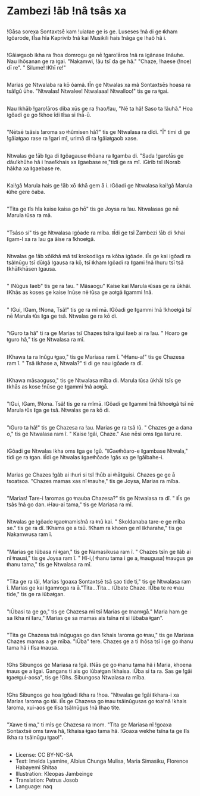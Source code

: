 # Zambezi ǃāb ǃnâ tsâs xa

##
ǃGāsa sorexa Sontaxtsē kam ǃuiaǁae ge is ge. Luseses ǃnâ di ge ǂkham ǀgôarode, ǁÎsa hîa Kaprivib ǃnâ kai Musikili hais ǃnâga ge ǀhaô hâ i.

##
ǃGâiaǂgaob ǀkha ra ǃhoa domrogu ge nē ǃgaroǃāros ǃnâ ra ǀgânase ǁnâuhe. Nau ǀhōsanan ge ra ǂgai. "Nakamwi, ǃâu tsî da ge hâ." "Chaze, ǃhaese (ǃnoe) dī re". " Silume! ǀKhī re!"

##
Marias ge Ntwalaba ra kō ôamâ. ǁÎn ge Ntwalas xa mâ Sontaxtsēs hoasa ra tsâǃgû ūhe. "Ntwalas! Ntwalee! Ntwalaaa! Ntwalloo!" tis ge ra ǂgai.

##
Nau ǀkhāb ǃgaroǃāros diba xūs ge ra ǃhao/ǃau, "Nē ta hâ! Saso ta ǃâuhâ." Hoa ǀgôadi ge go ǃkhoe îdi ǁîsa si ǀhā-ū.

##
"Nētsē tsâsis ǃaroma so ǂhûmisen hâ?" tis ge Ntwalasa ra dîdi. "Î" timi di ge ǃgâiaǂgao rase ra ǃgari mî, urimâ di ra ǃgâiaǂgaob xase.

##
Ntwalas ge ǃāb ǁga di ǁgôagause ǂhôana ra ǁgamba di. "Sada ǃgaroǃās ge dâuǃkhūhe hâ i ǃnaeǃkhais xa ǁgaebase re,"tidi ge ra mî. ǀGirib tsî ǀNorab hâkha xa ǁgaebase re.

##
Kaiǃgâ Marula hais ge ǃāb xō ǀkhā gem ā i. ǀGôadi ge Ntwalasa kaiǃgâ Marula ǂûhe gere ôaba.

##
"Tita ge ǁîs hîa kaise kaisa go hō" tis ge Joysa ra ǃau. Ntwalasas ge nē Marula ǂûsa ra mâ.

##
"Tsâso si" tis ge Ntwalasa ǀgôade ra mîba. ǁÎdi ge tsî Zambezi ǃāb di ǃkhai ǁgam-I xa ra ǃau ga âise ra ǃkhoeǂgâ.

##
Ntwalas ge ǃāb xōǀkhā mâ tsî krokodiǀga ra kōba ǀgôade. ǁÎs ge kai ǀgôadi ra tsâǀnûgu tsî dūǂgâ ǀgausa ra kō, tsî ǂkham ǀgôadi ra ǁgami ǃnâ ǀhuru tsî tsâ ǁkhāǁkhāsen ǀgausa.

##
" ǀNûgus ǁaeb" tis ge ra ǃau. " Mâsaogu" Kaise kai Marula ǂûsas ge ra ūkhâi. ǁKhās as koses ge kaise ǃnūse nē ǂûsa ge aoǂgā ǁgammi ǃnâ.

##
" ǀGui, ǀGam, ǃNona, Tsâ!" tis ge ra mî mā. ǀGôadi ge ǁgammi ǃnâ ǃkhoeǂgâ tsî nē Marula ǂûs ǁga ge tsâ. Ntwalas ge ra kō di.

##
"ǂGuro ta hâ" ti ra ge Marias tsî Chazes tsîra ǀgui ǁaeb ai ra ǃau. " Hoaro ge ǂguro hâ," tis ge Ntwalasa ra mî.

##
ǁKhawa ta ra ǀnûgu ǂgao," tis ge Mariasa ram î. "ǂHanu-a!" tis ge Chazesa ram î. " Tsâ ǁkhase a, Ntwala?" ti di ge nau ǀgôade ra dî.

##
ǁKhawa mâsaoguso," tis ge Ntwalasa mîba di. Marula ǂûsa ūkhâi tsîs ge ǁkhās as kose ǃnūse ge ǁgammi ǃnâ aoǂgā.

##
"ǀGui, ǀGam, ǃNona. Tsâ! tis ge ra mîmā. ǀGôadi ge ǁgammi ǃnâ ǃkhoeǂgâ tsî nē Marula ǂûs ǁga ge tsâ. Ntwalas ge ra kō di.

##
"ǂGuro ta hâ!" tis ge Chazesa ra ǃau. Marias ge ra tsâ ǀû. " Chazes ge a dana o," tis ge Ntwalasa ram î. " Kaise ǃgâi, Chaze." Ase nēsi oms ǁga ǁaru re.

##
ǀGôadi ge Ntwalas ǀkha oms ǁga ge ǃgû. "ǁGaeǂhôaro-e ǁgambase Ntwala," tidi ge ra ǂgan. ǁÎdi ge Ntwalas ǁgaeǂhôade ǃgâs xa ge ǃgâibahe-i.

##
Marias ge Chazes ǃgâb ai ǀhuri si tsî ǃhūb ai ǂhāǁguisi. Chazes ge ge ā tsoatsoa. "Chazes mamas xas nî ǂnauhe," tis ge Joysa, Marias ra mîba.

##
"Marias! Tare-i ǃaromas go ǂnauba Chazesa?" tis ge Ntwalasa ra dî. " ǁÎs ge tsâs ǃnâ go dan. ǂHau-ai tama," tis ge Mariasa ra mî.

##
Ntwalas ge ǀgôade ǂgaeǂnamisǃnâ ra ǂnû kai. " Skoldanaba tare-e ge mîba se." tis ge ra dî. ǃKhams ge a tsū. ǃKham ra khoen ge nî ǁkharahe," tis ge Nakamwusa ram î.

##
"Marias ge ǀûbasa nî ǂgan," tis ge Namasikusa ram î. " Chazes tsîn ge ǁâb ai nî ǂnausi," tis ge Joysa ram î. " Hî-i,( ǂhanu tama i ge a, ǂnaugusa) ǂnaugus ge ǂhanu tama," tis ge Ntwalasa ra mî.

##
"Tita ge ra ǂâi, Marias ǃgoaxa Sontaxtsē tsâ sao tide ti," tis ge Ntwalasa ram î. Marias ge kai ǁgamroga ra ā."Tita…Tita… ǀÛbate Chaze. ǀÛba te re ǂnau tide," tis ge ra ǀûbaǂgan.

##
"ǀÛbasi ta ge go," tis ge Chazesa mî tsî Marias ge ǁnamǂgā." Maria ham ge sa ǀkha nî ǁaru," Marias ge sa mamas ais tsîna nî si ǀûbaba ǂgan".

##
"Tita ge Chazesa tsâ ǀnûgugas go dan ǃkhais ǃaroma go ǂnau," tis ge Mariasa Chazes mamas a ge mîba. "ǀÛba" tere. Chazes ge a ti ǀhōsa tsî i ge go ǂhanu tama hâ i ǁîsa ǂnausa.

##
ǃGhs Sibungos ge Mariasa ra ǃgâ. ǁNās ge go ǂhanu tama hâ i Maria, khoena ǂnaus ge a ǁgai. Gangans ti ais go ǀûbaǂgan ǃkhaisa. ǀÛba si ta ra. Sas ge ǃgâi ǂgaeǂgui-aosa", tis ge ǃGhs. Sibungosa Ntwalasa ra mîba.

##
ǃGhs Sibungos ge hoa ǀgôadi ǀkha ra ǃhoa. "Ntwalas ge ǃgâi ǁkhara-i xa Marias ǃaroma go ǂâi. ǁÎs ge Chazesa go ǂnau tsâǀnûgusas go ǂoaǃnâ ǃkhais ǃaroma, xui-aos ge ǁîsa tsâǀnûgus ǃnâ ǁhao tite.

##
"Xawe ti ma," ti mîs ge Chazesa ra ǀnom. "Tita ge Mariasa nî ǃgoaxa Sontaxtsē oms tawa hâ, ǃkhaisa ǂgao tama hâ. ǃGoaxa wekhe tsîna ta ge ǁîs ǀkha ra tsâǀnûgu ǂgao!".

##
* License: CC BY-NC-SA
* Text: Imelda Lyamine, Albius Chunga Mulisa, Maria Simasiku, Florence Habayemi Shitaa
* Illustration: Kleopas Jambeinge
* Translation: Petrus Josob
* Language: naq
